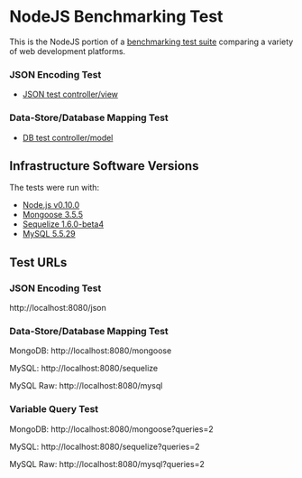 # NodeJS Benchmarking Test

This is the NodeJS portion of a [benchmarking test suite](../) comparing a variety of web development platforms.

### JSON Encoding Test

* [JSON test controller/view](hello.js)

### Data-Store/Database Mapping Test

* [DB test controller/model](hello.js)

## Infrastructure Software Versions
The tests were run with:
* [Node.js v0.10.0](http://nodejs.org/)
* [Mongoose 3.5.5](http://mongoosejs.com/)
* [Sequelize 1.6.0-beta4](http://www.sequelizejs.com/)
* [MySQL 5.5.29](https://dev.mysql.com/)

## Test URLs
### JSON Encoding Test

http://localhost:8080/json

### Data-Store/Database Mapping Test

MongoDB:
http://localhost:8080/mongoose

MySQL:
http://localhost:8080/sequelize

MySQL Raw:
http://localhost:8080/mysql

### Variable Query Test

MongoDB:
http://localhost:8080/mongoose?queries=2

MySQL:
http://localhost:8080/sequelize?queries=2

MySQL Raw:
http://localhost:8080/mysql?queries=2
